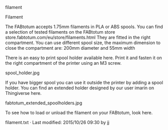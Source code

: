 filament

 
Filament


The FABtotum accepts 1.75mm filaments in PLA or ABS spools.
 You can find a selection of tested filaments on the FABtotum store store.fabtotum.com/eu/store/filaments.html
 They are fitted in the right compartment.
 You can use different spool size, the maximum dimension to close the compartment are: 200mm diameter and 55mm width 

There is an easy to print spool holder available here. Print it and fasten it on the right compartment of the printer using an M3 screw. 

spool_holder.jpg 

If you have bigger spool you can use it outside the printer by adding a spool holder.
 You can find an extended holder designed by our user imarin on Thingiverse here. 

fabtotum_extended_spoolholders.jpg 

To see how to load or unload the filament on your FABtotum, look here. 
  
filament.txt · Last modified: 2015/10/26 09:30 by jj